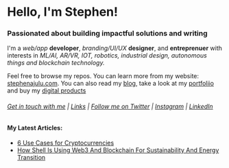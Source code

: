   <!-- Hello there! Feel free to make this your own but kindly don't use my data. Attributions are welcomed & appreciated --> 

# Hello, I'm Stephen!

### Passionated about building impactful solutions and writing

I'm a _web/app_ **developer**, _branding/UI/UX_ **designer**, and **entreprenuer** with interests in _ML/AI, AR/VR, IOT, robotics, industrial design, autonomous things and blockchain technology._

Feel free to browse my repos. You can learn more from my website: [stephenajulu.com](https://stephenajulu.com). You can also read my [blog](https://stephenajulu.com/blog), take a look at my [portfoliio](https://stephenajulu.com/portfolio) and buy my [digital products](https://stephenajulu.com/store)

###### [Get in touch with me](https://stephenajulu.com/contact) | [Links](https://stephenajulu.com/links) | [Follow me on Twitter](https://twitter.com/stephenajulu) | [Instagram](https://instagram.com/stephenajulu) | [LinkedIn](https://linkedin.com/in/stephenajulu)


#### My Latest Articles:

<!-- BLOG-POST-LIST:START -->
- [6 Use Cases for Cryptocurrencies](https://stephenajulu.com/blog/6-use-cases-for-cryptocurrency/)
- [How Shell Is Using Web3 And Blockchain For Sustainability And Energy Transition](https://stephenajulu.com/blog/how-shell-is-using-web3-and-blockchain-for-sustainability-and-energy-transition/)
<!-- BLOG-POST-LIST:END -->

